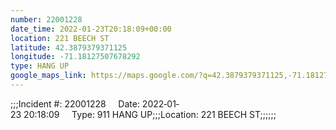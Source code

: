 ```yaml
---
number: 22001228
date_time: 2022-01-23T20:18:09+00:00
location: 221 BEECH ST
latitude: 42.3879379371125
longitude: -71.18127507678292
type: HANG UP
google_maps_link: https://maps.google.com/?q=42.3879379371125,-71.18127507678292
---
```


;;;Incident #: 22001228     Date: 2022‐01‐23 20:18:09     Type: 911 HANG UP;;;Location: 221 BEECH ST;;;;;;
